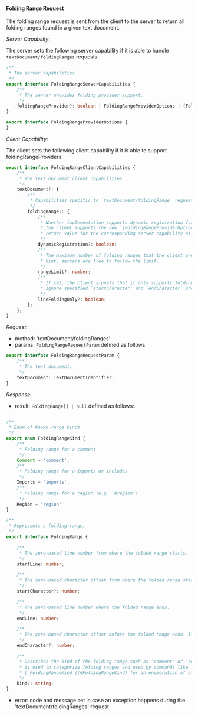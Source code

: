 #### Folding Range Request

The folding range request is sent from the client to the server to return all
folding ranges found in a given text document.

_Server Capability_:

The server sets the following server capability if it is able to handle
`textDocument/foldingRanges` requests:

```ts
/**
 * The server capabilities
 */
export interface FoldingRangeServerCapabilities {
	/**
	 * The server provides folding provider support.
	 */
	foldingRangeProvider?: boolean | FoldingRangeProviderOptions | (FoldingRangeProviderOptions & TextDocumentRegistrationOptions & StaticRegistrationOptions);
}

export interface FoldingRangeProviderOptions {
}
```

_Client Capability_:

The client sets the following client capability if it is able to support
foldingRangeProviders.

```ts
export interface FoldingRangeClientCapabilities {
	/**
	 * The text document client capabilities
	 */
	textDocument?: {
		/**
		 * Capabilities specific to `textDocument/foldingRange` requests
		 */
		foldingRange?: {
			/**
			 * Whether implementation supports dynamic registration for folding range providers. If this is set to `true`
			 * the client supports the new `(FoldingRangeProviderOptions & TextDocumentRegistrationOptions & StaticRegistrationOptions)`
			 * return value for the corresponding server capability as well.
			 */
			dynamicRegistration?: boolean;
			/**
			 * The maximum number of folding ranges that the client prefers to receive per document. The value serves as a
			 * hint, servers are free to follow the limit.
			 */
			rangeLimit?: number;
			/**
			 * If set, the client signals that it only supports folding complete lines. If set, client will
			 * ignore specified `startCharacter` and `endCharacter` properties in a FoldingRange.
			 */
			lineFoldingOnly?: boolean;
		};
	};
}
```

_Request_:

-   method: 'textDocument/foldingRanges'
-   params: `FoldingRangeRequestParam` defined as follows

```ts
export interface FoldingRangeRequestParam {
	/**
	 * The text document.
	 */
	textDocument: TextDocumentIdentifier;
}

```

_Response_:

-   result: `FoldingRange[] | null` defined as follows:

```ts

/**
 * Enum of known range kinds
 */
export enum FoldingRangeKind {
	/**
	 * Folding range for a comment
	 */
	Comment = 'comment',
	/**
	 * Folding range for a imports or includes
	 */
	Imports = 'imports',
	/**
	 * Folding range for a region (e.g. `#region`)
	 */
	Region = 'region'
}

/**
 * Represents a folding range.
 */
export interface FoldingRange {

	/**
	 * The zero-based line number from where the folded range starts.
	 */
	startLine: number;

	/**
	 * The zero-based character offset from where the folded range starts. If not defined, defaults to the length of the start line.
	 */
	startCharacter?: number;

	/**
	 * The zero-based line number where the folded range ends.
	 */
	endLine: number;

	/**
	 * The zero-based character offset before the folded range ends. If not defined, defaults to the length of the end line.
	 */
	endCharacter?: number;

	/**
	 * Describes the kind of the folding range such as `comment' or 'region'. The kind
	 * is used to categorize folding ranges and used by commands like 'Fold all comments'. See
	 * [`FoldingRangeKind`](#FoldingRangeKind) for an enumeration of standardized kinds.
	 */
	kind?: string;
}
```

-   error: code and message set in case an exception happens during the
    'textDocument/foldingRanges' request
